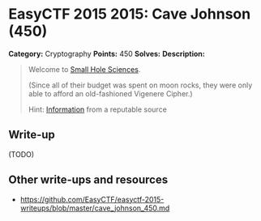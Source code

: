 # EasyCTF 2015 2015: Cave Johnson (450)

**Category:** Cryptography
**Points:** 450
**Solves:** 
**Description:**

> Welcome to [Small Hole Sciences](https://github.com/EasyCTF/easyctf-2015-writeups/files/cave-johnson.txt).
> 
> 
> (Since all of their budget was spent on moon rocks, they were only able to afford an old-fashioned Vigenere Cipher.)
> 
> 
> Hint: [Information](https://en.wikipedia.org/wiki/Vigenere_cipher) from a reputable source


## Write-up

(TODO)

## Other write-ups and resources

* <https://github.com/EasyCTF/easyctf-2015-writeups/blob/master/cave_johnson_450.md>
